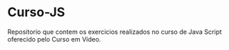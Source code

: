 # Curso-JS

Repositorio que contem os exercicios realizados no curso de Java Script oferecido pelo Curso em Vídeo.
